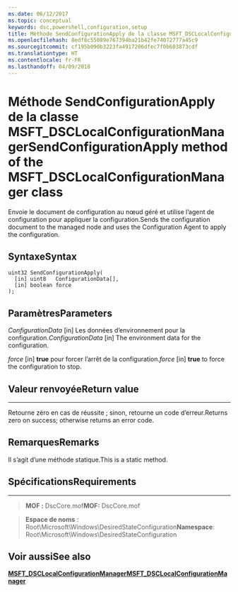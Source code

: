 ```yaml
---
ms.date: 06/12/2017
ms.topic: conceptual
keywords: dsc,powershell,configuration,setup
title: Méthode SendConfigurationApply de la classe MSFT_DSCLocalConfigurationManager
ms.openlocfilehash: 8edf8c55089e767394ba21b42fe74072777a45c9
ms.sourcegitcommit: cf195b090b3223fa4917206dfec7f0b603873cdf
ms.translationtype: HT
ms.contentlocale: fr-FR
ms.lasthandoff: 04/09/2018
---
```

# <a name="sendconfigurationapply-method-of-the-msftdsclocalconfigurationmanager-class"></a><span data-ttu-id="753ad-103">Méthode SendConfigurationApply de la classe MSFT_DSCLocalConfigurationManager</span><span class="sxs-lookup"><span data-stu-id="753ad-103">SendConfigurationApply method of the MSFT_DSCLocalConfigurationManager class</span></span>

<span data-ttu-id="753ad-104">Envoie le document de configuration au nœud géré et utilise l’agent de configuration pour appliquer la configuration.</span><span class="sxs-lookup"><span data-stu-id="753ad-104">Sends the configuration document to the managed node and uses the Configuration Agent to apply the configuration.</span></span>

<a name="syntax"></a><span data-ttu-id="753ad-105">Syntaxe</span><span class="sxs-lookup"><span data-stu-id="753ad-105">Syntax</span></span>
------

```mof
uint32 SendConfigurationApply(
  [in] uint8   ConfigurationData[],
  [in] boolean force
);
```

<a name="parameters"></a><span data-ttu-id="753ad-106">Paramètres</span><span class="sxs-lookup"><span data-stu-id="753ad-106">Parameters</span></span>
----------

<span data-ttu-id="753ad-107">*ConfigurationData* \[in\] Les données d’environnement pour la configuration.</span><span class="sxs-lookup"><span data-stu-id="753ad-107">*ConfigurationData* \[in\] The environment data for the configuration.</span></span>

<span data-ttu-id="753ad-108">*force* \[in\] **true** pour forcer l’arrêt de la configuration.</span><span class="sxs-lookup"><span data-stu-id="753ad-108">*force* \[in\] **true** to force the configuration to stop.</span></span>

## <a name="return-value"></a><span data-ttu-id="753ad-109">Valeur renvoyée</span><span class="sxs-lookup"><span data-stu-id="753ad-109">Return value</span></span>
------------

<span data-ttu-id="753ad-110">Retourne zéro en cas de réussite ; sinon, retourne un code d’erreur.</span><span class="sxs-lookup"><span data-stu-id="753ad-110">Returns zero on success; otherwise returns an error code.</span></span>

## <a name="remarks"></a><span data-ttu-id="753ad-111">Remarques</span><span class="sxs-lookup"><span data-stu-id="753ad-111">Remarks</span></span>

<span data-ttu-id="753ad-112">Il s’agit d’une méthode statique.</span><span class="sxs-lookup"><span data-stu-id="753ad-112">This is a static method.</span></span>

## <a name="requirements"></a><span data-ttu-id="753ad-113">Spécifications</span><span class="sxs-lookup"><span data-stu-id="753ad-113">Requirements</span></span>
------------
><span data-ttu-id="753ad-114">**MOF :** DscCore.mof</span><span class="sxs-lookup"><span data-stu-id="753ad-114">**MOF:** DscCore.mof</span></span>

><span data-ttu-id="753ad-115">**Espace de noms** : Root\Microsoft\Windows\DesiredStateConfiguration</span><span class="sxs-lookup"><span data-stu-id="753ad-115">**Namespace**: Root\Microsoft\Windows\DesiredStateConfiguration</span></span>


## <a name="see-also"></a><span data-ttu-id="753ad-116">Voir aussi</span><span class="sxs-lookup"><span data-stu-id="753ad-116">See also</span></span>


[<span data-ttu-id="753ad-117">**MSFT_DSCLocalConfigurationManager**</span><span class="sxs-lookup"><span data-stu-id="753ad-117">**MSFT_DSCLocalConfigurationManager**</span></span>](msft-dsclocalconfigurationmanager.md)